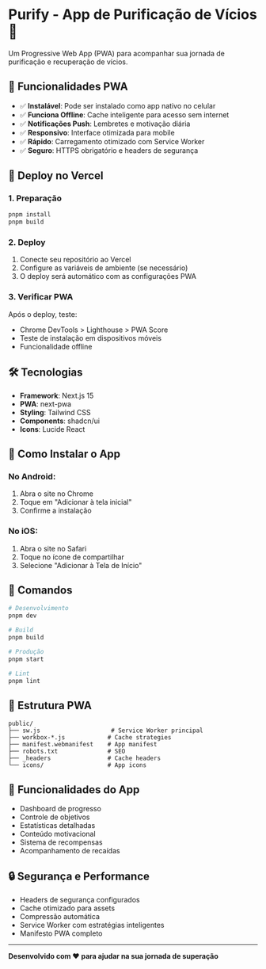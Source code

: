 # Purify - App de Purificação de Vícios 📱

Um Progressive Web App (PWA) para acompanhar sua jornada de purificação e recuperação de vícios.

## 🌟 Funcionalidades PWA

- ✅ **Instalável**: Pode ser instalado como app nativo no celular
- ✅ **Funciona Offline**: Cache inteligente para acesso sem internet
- ✅ **Notificações Push**: Lembretes e motivação diária
- ✅ **Responsivo**: Interface otimizada para mobile
- ✅ **Rápido**: Carregamento otimizado com Service Worker
- ✅ **Seguro**: HTTPS obrigatório e headers de segurança

## 🚀 Deploy no Vercel

### 1. Preparação
```bash
pnpm install
pnpm build
```

### 2. Deploy
1. Conecte seu repositório ao Vercel
2. Configure as variáveis de ambiente (se necessário)
3. O deploy será automático com as configurações PWA

### 3. Verificar PWA
Após o deploy, teste:
- Chrome DevTools > Lighthouse > PWA Score
- Teste de instalação em dispositivos móveis
- Funcionalidade offline

## 🛠️ Tecnologias

- **Framework**: Next.js 15
- **PWA**: next-pwa
- **Styling**: Tailwind CSS
- **Components**: shadcn/ui
- **Icons**: Lucide React

## 📱 Como Instalar o App

### No Android:
1. Abra o site no Chrome
2. Toque em "Adicionar à tela inicial"
3. Confirme a instalação

### No iOS:
1. Abra o site no Safari
2. Toque no ícone de compartilhar
3. Selecione "Adicionar à Tela de Início"

## 🔧 Comandos

```bash
# Desenvolvimento
pnpm dev

# Build
pnpm build

# Produção
pnpm start

# Lint
pnpm lint
```

## 📁 Estrutura PWA

```
public/
├── sw.js                    # Service Worker principal
├── workbox-*.js            # Cache strategies
├── manifest.webmanifest    # App manifest
├── robots.txt              # SEO
├── _headers                # Cache headers
└── icons/                  # App icons
```

## 🎯 Funcionalidades do App

- Dashboard de progresso
- Controle de objetivos
- Estatísticas detalhadas
- Conteúdo motivacional
- Sistema de recompensas
- Acompanhamento de recaídas

## 🔒 Segurança e Performance

- Headers de segurança configurados
- Cache otimizado para assets
- Compressão automática
- Service Worker com estratégias inteligentes
- Manifesto PWA completo

---

**Desenvolvido com ❤️ para ajudar na sua jornada de superação**